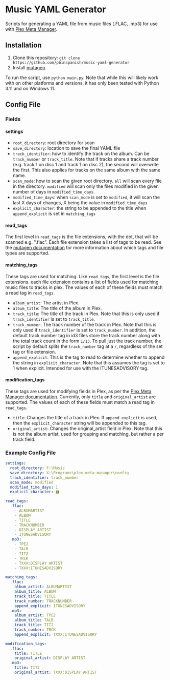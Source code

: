 # Music YAML Generator
Scripts for generating a YAML file from music files (.FLAC, .mp3) for use with [Plex Meta Manager](https://github.com/meisnate12/Plex-Meta-Manager).

## Installation
1. Clone this repository:
`git clone https://github.com/pbinspanish/music-yaml-generator`
2. Install [mutagen](https://github.com/quodlibet/mutagen).

To run the script, use `python main.py`. Note that while this will likely work with on other platforms and versions, it has only been tested with Python 3.11 and on Windows 11.

## Config File
### Fields
#### settings
- `root_directory`: root directory for scan
- `save_directory`: location to save the final YAML file
- `track_identifier`: how to identify the track on the album. Can be `track_number` or `track_title`. Note that if tracks share a track number (e.g. track 1 on disc 1 and track 1 on disc 2), the second will overwrite the first. This also applies for tracks on the same album with the same name.
- `scan_mode`: how to scan the given root directory. `all` will scan every file in the directory. `modified` will scan only the files modified in the given number of days in `modified_time_days`.
- `modified_time_days`: when `scan_mode` is set to `modified`, it will scan the last X days of changes, X being the value in `modified_time_days`
- `explicit_character`: the string to be appended to the title when `append_explicit` is set in `matching_tags`
#### read_tags
The first level in `read_tags` is the file extensions, with the dot, that will be scanned e.g. ".flac". Each file extension takes a list of tags to be read. See the [mutagen documentation](https://mutagen.readthedocs.io/en/latest/) for more information about which tags and file types are supported.

#### matching_tags
These tags are used for matching. Like `read_tags`, the first level is the file extensions. each file extension contains a list of fields used for matching music files to tracks in plex. The values of each of these fields must match a read tag in `read_tags`.
- `album_artist`: The artist in Plex.
- `album_title`: The title of the album in Plex.
- `track_title`: The title of the track in Plex. Note that this is only used if `track_identifier` is set to `track_title`.
- `track_number`: The track number of the track in Plex. Note that this is only used if `track_identifier` is set to `track_number`. In addition, the default track number tag in id3 files store the track number along with the total track count in the form `1/13`. To pull just the track number, the script by default splits the `track_number` tag at a `/`, regardless of the set tag or file extension.
- `append_explicit`: This is the tag to read to determine whether to append the string in `explicit_character`. Note that this assumes the tag is set to 1 when explicit. Intended for use with the ITUNESADVISORY tag.

#### modification_tags
These tags are used for modifying fields in Plex, as per the [Plex Meta Manager documentation](https://metamanager.wiki/en/latest/metadata/metadata/music.html#general-attributes). Currently, only `title` and `original_artist` are supported. The values of each of these fields must match a read tag in `read_tags`.
- `title`: Changes the title of a track in Plex. If `append_explicit` is used, then the `explicit_character` string will be appended to this tag.
- `original_artist`: Changes the original_artist field in Plex. Note that this is not the album artist, used for grouping and matching, but rather a per track field.

### Example Config File
```yaml
settings:
  root_directory: F:\Music
  save_directory: X:\Programs\plex-meta-manager\config
  track_identifier: track_number
  scan_mode: modified
  modified_time_days: 1
  explicit_character: 🅴

read_tags:
  .flac:
    - ALBUMARTIST
    - ALBUM
    - TITLE
    - TRACKNUMBER
    - DISPLAY ARTIST
    - ITUNESADVISORY
  .mp3:
    - TPE2
    - TALB
    - TIT2
    - TRCK
    - TXXX:DISPLAY ARTIST
    - TXXX:ITUNESADVISORY

matching_tags:
  .flac:
    album_artist: ALBUMARTIST
    album_title: ALBUM
    track_title: TITLE
    track_number: TRACKNUMBER
    append_explicit: ITUNESADVISORY
  .mp3:
    album_artist: TPE2
    album_title: TALB
    track_title: TIT2
    track_number: TRCK
    append_explicit: TXXX:ITUNESADVISORY

modification_tags:
  .flac:
    title: TITLE
    original_artist: DISPLAY ARTIST
  .mp3:
    title: TIT2
    original_artist: TXXX:DISPLAY ARTIST
```